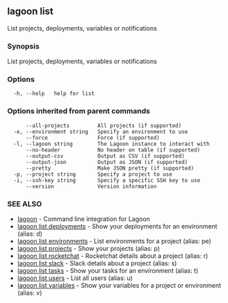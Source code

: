 ## lagoon list

List projects, deployments, variables or notifications

### Synopsis

List projects, deployments, variables or notifications

### Options

```
  -h, --help   help for list
```

### Options inherited from parent commands

```
      --all-projects         All projects (if supported)
  -e, --environment string   Specify an environment to use
      --force                Force (if supported)
  -l, --lagoon string        The Lagoon instance to interact with
      --no-header            No header on table (if supported)
      --output-csv           Output as CSV (if supported)
      --output-json          Output as JSON (if supported)
      --pretty               Make JSON pretty (if supported)
  -p, --project string       Specify a project to use
  -i, --ssh-key string       Specify a specific SSH key to use
      --version              Version information
```

### SEE ALSO

* [lagoon](lagoon.md)	 - Command line integration for Lagoon
* [lagoon list deployments](lagoon_list_deployments.md)	 - Show your deployments for an environment (alias: d)
* [lagoon list environments](lagoon_list_environments.md)	 - List environments for a project (alias: pe)
* [lagoon list projects](lagoon_list_projects.md)	 - Show your projects (alias: p)
* [lagoon list rocketchat](lagoon_list_rocketchat.md)	 - Rocketchat details about a project (alias: r)
* [lagoon list slack](lagoon_list_slack.md)	 - Slack details about a project (alias: s)
* [lagoon list tasks](lagoon_list_tasks.md)	 - Show your tasks for an environment (alias: t)
* [lagoon list users](lagoon_list_users.md)	 - List all users (alias: u)
* [lagoon list variables](lagoon_list_variables.md)	 - Show your variables for a project or environment (alias: v)

